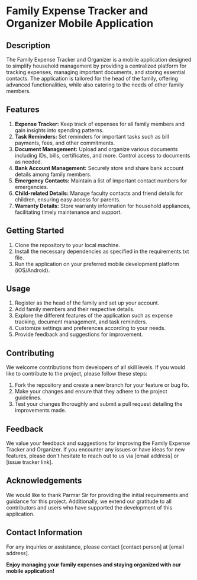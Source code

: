# Family Expense Tracker and Organizer Mobile Application

## Description
The Family Expense Tracker and Organizer is a mobile application designed to simplify household management by providing a centralized platform for tracking expenses, managing important documents, and storing essential contacts. The application is tailored for the head of the family, offering advanced functionalities, while also catering to the needs of other family members.

## Features
1. **Expense Tracker:** Keep track of expenses for all family members and gain insights into spending patterns.
2. **Task Reminders:** Set reminders for important tasks such as bill payments, fees, and other commitments.
3. **Document Management:** Upload and organize various documents including IDs, bills, certificates, and more. Control access to documents as needed.
4. **Bank Account Management:** Securely store and share bank account details among family members.
5. **Emergency Contacts:** Maintain a list of important contact numbers for emergencies.
6. **Child-related Details:** Manage faculty contacts and friend details for children, ensuring easy access for parents.
7. **Warranty Details:** Store warranty information for household appliances, facilitating timely maintenance and support.

## Getting Started
1. Clone the repository to your local machine.
2. Install the necessary dependencies as specified in the requirements.txt file.
3. Run the application on your preferred mobile development platform (iOS/Android).

## Usage
1. Register as the head of the family and set up your account.
2. Add family members and their respective details.
3. Explore the different features of the application such as expense tracking, document management, and task reminders.
4. Customize settings and preferences according to your needs.
5. Provide feedback and suggestions for improvement.

## Contributing
We welcome contributions from developers of all skill levels. If you would like to contribute to the project, please follow these steps:
1. Fork the repository and create a new branch for your feature or bug fix.
2. Make your changes and ensure that they adhere to the project guidelines.
3. Test your changes thoroughly and submit a pull request detailing the improvements made.

## Feedback
We value your feedback and suggestions for improving the Family Expense Tracker and Organizer. If you encounter any issues or have ideas for new features, please don't hesitate to reach out to us via [email address] or [issue tracker link].


## Acknowledgements
We would like to thank Parmar Sir for providing the initial requirements and guidance for this project. Additionally, we extend our gratitude to all contributors and users who have supported the development of this application.

## Contact Information
For any inquiries or assistance, please contact [contact person] at [email address].

**Enjoy managing your family expenses and staying organized with our mobile application!**
